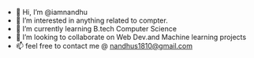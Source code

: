 - 👋 Hi, I’m @iamnandhu
- 👀 I’m interested in anything related to compter.
- 🌱 I’m currently learning B.tech Computer Science
- 💞️ I’m looking to collaborate on Web Dev.and Machine learning projects
- 📫 feel free to contact me @ nandhus1810@gmail.com

<!---
iamnandhu/iamnandhu is a ✨ special ✨ repository because its `README.md` (this file) appears on your GitHub profile.
You can click the Preview link to take a look at your changes.
--->
